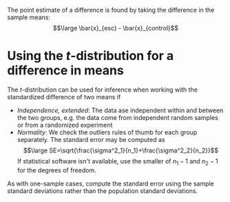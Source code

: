 The point estimate of a difference is found by taking the difference in the sample means: 
$$\large \bar{x}_{esc} - \bar{x}_{control}$$
# Using the $t$-distribution for a difference in means
The $t$-distribution can be used for inference when working with the standardized difference of two means if
- *Independence, extended*: The data ase independent within and between the two groups, e.g. the data come from independent random samples or from a randomized experiment
- *Normality*: We check the outliers rules of thumb for each group separately. 
The standard error may be computed as
$$\large SE=\sqrt{\frac{\sigma^2_1}{n_1}+\frac{\sigma^2_2}{n_2}}$$
If statistical software isn't available, use the smaller of $n_1-1$ and $n_2-1$ for the degrees of freedom. 

As with one-sample cases, compute the standard error using the sample standard deviations rather than the population standard deviations. 

